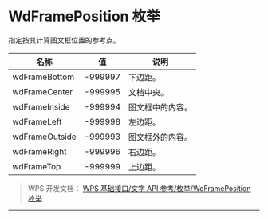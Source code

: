 # WdFramePosition 枚举

指定按其计算图文框位置的参考点。

| 名称           | 值      | 说明             |
|----------------|---------|------------------|
| wdFrameBottom  | -999997 | 下边距。         |
| wdFrameCenter  | -999995 | 文档中央。       |
| wdFrameInside  | -999994 | 图文框中的内容。 |
| wdFrameLeft    | -999998 | 左边距。         |
| wdFrameOutside | -999993 | 图文框外的内容。 |
| wdFrameRight   | -999996 | 右边距。         |
| wdFrameTop     | -999999 | 上边距。         |

> WPS 开发文档： [WPS 基础接口/文字 API 参考/枚举/WdFramePosition 枚举](https://qn.cache.wpscdn.cn/encs/doc/office_v19/topics/WPS%20%E5%9F%BA%E7%A1%80%E6%8E%A5%E5%8F%A3/%E6%96%87%E5%AD%97%20API%20%E5%8F%82%E8%80%83/%E6%9E%9A%E4%B8%BE/WdFramePosition%20%E6%9E%9A%E4%B8%BE.html)

------------------------------------------------------------------------
